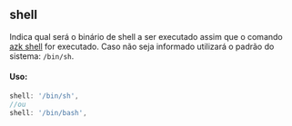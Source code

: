 ## shell

Indica qual será o binário de shell a ser executado assim que o comando [azk shell](../command-line/shell.md) for executado. Caso não seja informado utilizará o padrão do sistema: `/bin/sh`.

#### Uso:

```js
shell: '/bin/sh',
//ou
shell: '/bin/bash',
```

